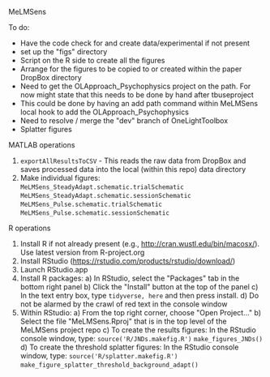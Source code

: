 MeLMSens

To do:
- Have the code check for and create data/experimental if not present
- set up the "figs" directory
- Script on the R side to create all the figures
- Arrange for the figures to be copied to or created within the paper DropBox directory
- Need to get the OLApproach_Psychophysics project on the path. For now might state that this needs to be done by hand after tbuseproject
- This could be done by having an add path command within MeLMSens local hook to add the OLApproach_Psychophysics
- Need to resolve / merge the "dev" branch of OneLightToolbox
- Splatter figures


MATLAB operations
1) `exportAllResultsToCSV` - This reads the raw data from DropBox and saves processed data into the local (within this repo) data directory
2) Make individual figures:
	`MeLMSens_SteadyAdapt.schematic.trialSchematic`
	`MeLMSens_SteadyAdapt.schematic.sessionSchematic`
	`MeLMSens_Pulse.schematic.trialSchematic`
	`MeLMSens_Pulse.schematic.sessionSchematic`


R operations
1) Install R if not already present (e.g., http://cran.wustl.edu/bin/macosx/). Use latest version from R-project.org
2) Install RStudio (https://rstudio.com/products/rstudio/download/)
3) Launch RStudio.app
4) Install R packages:
	a) In RStudio, select the "Packages" tab in the bottom right panel
	b) Click the "Install" button at the top of the panel
	c) In the text entry box, type `tidyverse, here` and then press install.
	d) Do not be alarmed by the crawl of red text in the console window
5) Within RStudio:
	a) From the top right corner, choose "Open Project..."
	b) Select the file "MeLMSens.Rproj" that is in the top level of the MeLMSens project repo
	c) To create the results figures: In the RStudio console window, type:
		`source('R/JNDs.makefig.R')`
		`make_figures_JNDs()`
	d) To create the threshold splatter figures: In the RStudio console window, type:
		`source('R/splatter.makefig.R')`
		`make_figure_splatter_threshold_background_adapt()`



